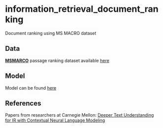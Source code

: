 # information\_retrieval\_document\_ranking

Document ranking using MS MACRO dataset

## Data

[**MSMARCO**](https://microsoft.github.io/msmarco/) passage ranking dataset available [here](https://github.com/microsoft/MSMARCO-Document-Ranking#msmarco-document-ranking)

## Model

Model can be found [here](https://github.com/sheenasalwan/information_retrieval_document_ranking/blob/main/src/model.ipynb)

## References

Papers from researchers at Carnegie Mellon: [Deeper Text Understanding for IR with Contextual Neural Language Modeling](https://www.cs.cmu.edu/~callan/Papers/sigir19-Zhuyun-Dai.pdf)
